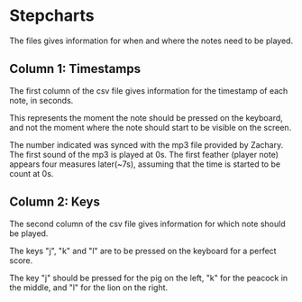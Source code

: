# Stepcharts

The files gives information for when and where the notes need to be played.

## Column 1: Timestamps

The first column of the csv file gives information for the timestamp of each note, in seconds.

This represents the moment the note should be pressed on the keyboard,
and not the moment where the note should start to be visible on the screen.

The number indicated was synced with the mp3 file provided by Zachary.
The first sound of the mp3 is played at 0s.
The first feather (player note) appears four measures later(~7s),
assuming that the time is started to be count at 0s.

## Column 2: Keys

The second column of the csv file gives information for which note should be played.

The keys "j", "k" and "l" are to be pressed on the keyboard for a perfect score.

The key "j" should be pressed for the pig on the left,
"k" for the peacock in the middle,
and "l" for the lion on the right.

